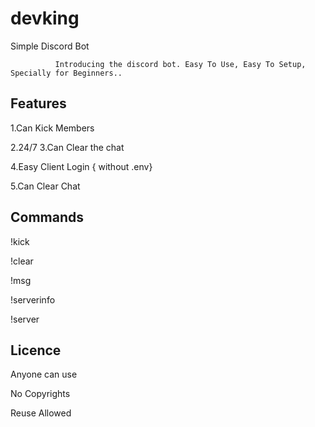 # devking
Simple Discord Bot

              Introducing the discord bot. Easy To Use, Easy To Setup, Specially for Beginners..
              
Features
--------

1.Can Kick Members 

2.24/7
3.Can Clear the chat

4.Easy Client Login { without .env}

5.Can Clear Chat 

Commands
--------
!kick

!clear

!msg

!serverinfo

!server

Licence
------
Anyone can use

No Copyrights

Reuse Allowed



